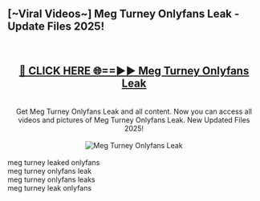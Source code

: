 <h2>[~Viral Videos~] Meg Turney Onlyfans Leak - Update Files 2025!</h2>
<br>
<div align="center">
<h2><a href="https://betterlinks.top/A2PfLJ" rel="nofollow">🔴 CLICK HERE 🌐==►► Meg Turney Onlyfans Leak</a></h2>
<br>
Get Meg Turney Onlyfans Leak and all content. Now you can access all videos and pictures of Meg Turney Onlyfans Leak. New Updated Files 2025!
<br>
<br>
<a href="https://betterlinks.top/A2PfLJ" rel="nofollow" data-target="animated-image.originalLink"><img src="https://i.ibb.co.com/WyWwxjT/player-gif2.gif" alt="Meg Turney Onlyfans Leak" style="max-width: 100%; display: inline-block;" data-target="animated-image.originalImage"></a>
</div>
<br>
meg turney leaked onlyfans<br>
meg turney onlyfans leak<br>
meg turney onlyfans leaks<br>
meg turney leak onlyfans